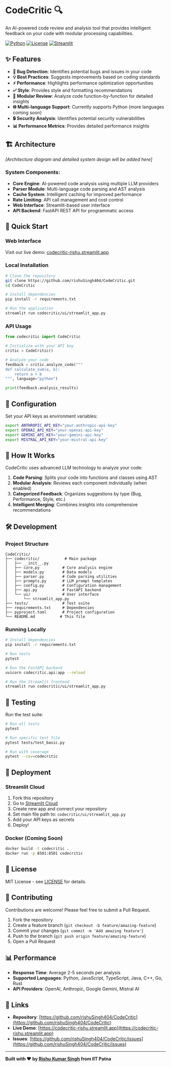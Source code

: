 # CodeCritic 🔍

An AI-powered code review and analysis tool that provides intelligent feedback on your code with modular processing capabilities.

[![Python](https://img.shields.io/badge/Python-3.10+-blue.svg)](https://python.org)
[![License](https://img.shields.io/badge/License-MIT-green.svg)](LICENSE)
[![Streamlit](https://img.shields.io/badge/Streamlit-Web%20App-red.svg)](https://streamlit.io)

## ✨ Features

- **🐞 Bug Detection**: Identifies potential bugs and issues in your code
- **💡 Best Practices**: Suggests improvements based on coding standards
- **⚡ Performance**: Highlights performance optimization opportunities
- **✅ Style**: Provides style and formatting recommendations
- **🔧 Modular Review**: Analyze code function-by-function for detailed insights
- **🌐 Multi-language Support**: Currently supports Python (more languages coming soon)
- **🔒 Security Analysis**: Identifies potential security vulnerabilities
- **📊 Performance Metrics**: Provides detailed performance insights

## 🏗️ Architecture

*[Architecture diagram and detailed system design will be added here]*

### System Components:
- **Core Engine**: AI-powered code analysis using multiple LLM providers
- **Parser Module**: Multi-language code parsing and AST analysis
- **Cache System**: Intelligent caching for improved performance
- **Rate Limiting**: API call management and cost control
- **Web Interface**: Streamlit-based user interface
- **API Backend**: FastAPI REST API for programmatic access

## 🚀 Quick Start

### Web Interface
Visit our live demo: [codecritic-rishu.streamlit.app](https://codecritic-rishu.streamlit.app)

### Local Installation
```bash
# Clone the repository
git clone https://github.com/rishuSingh404/CodeCritic.git
cd CodeCritic

# Install dependencies
pip install -r requirements.txt

# Run the application
streamlit run codecritic/ui/streamlit_app.py
```

### API Usage
```python
from codecritic import CodeCritic

# Initialize with your API key
critic = CodeCritic()

# Analyze your code
feedback = critic.analyze_code("""
def calculate_sum(a, b):
    return a + b
""", language="python")

print(feedback.analysis_results)
```

## 🔧 Configuration

Set your API keys as environment variables:
```bash
export ANTHROPIC_API_KEY="your-anthropic-api-key"
export OPENAI_API_KEY="your-openai-api-key"
export GEMINI_API_KEY="your-gemini-api-key"
export MISTRAL_API_KEY="your-mistral-api-key"
```

## 🧠 How It Works

CodeCritic uses advanced LLM technology to analyze your code:

1. **Code Parsing**: Splits your code into functions and classes using AST
2. **Modular Analysis**: Reviews each component individually (when enabled)
3. **Categorized Feedback**: Organizes suggestions by type (Bug, Performance, Style, etc.)
4. **Intelligent Merging**: Combines insights into comprehensive recommendations

## 🛠️ Development

### Project Structure
```
CodeCritic/
├── codecritic/           # Main package
│   ├── __init__.py
│   ├── core.py          # Core analysis engine
│   ├── models.py        # Data models
│   ├── parser.py        # Code parsing utilities
│   ├── prompts.py       # LLM prompt templates
│   ├── config.py        # Configuration management
│   ├── api.py           # FastAPI backend
│   └── ui/              # User interface
│       └── streamlit_app.py
├── tests/               # Test suite
├── requirements.txt     # Dependencies
├── pyproject.toml       # Project configuration
└── README.md           # This file
```

### Running Locally
```bash
# Install dependencies
pip install -r requirements.txt

# Run tests
pytest

# Run the FastAPI backend
uvicorn codecritic.api:app --reload

# Run the Streamlit frontend
streamlit run codecritic/ui/streamlit_app.py
```

## 🧪 Testing

Run the test suite:
```bash
# Run all tests
pytest

# Run specific test file
pytest tests/test_basic.py

# Run with coverage
pytest --cov=codecritic
```

## 🚀 Deployment

### Streamlit Cloud
1. Fork this repository
2. Go to [Streamlit Cloud](https://streamlit.io/cloud)
3. Create new app and connect your repository
4. Set main file path to: `codecritic/ui/streamlit_app.py`
5. Add your API keys as secrets
6. Deploy!

### Docker (Coming Soon)
```bash
docker build -t codecritic .
docker run -p 8501:8501 codecritic
```

## 📝 License

MIT License - see [LICENSE](LICENSE) for details.

## 🤝 Contributing

Contributions are welcome! Please feel free to submit a Pull Request.

1. Fork the repository
2. Create a feature branch (`git checkout -b feature/amazing-feature`)
3. Commit your changes (`git commit -m 'Add amazing feature'`)
4. Push to the branch (`git push origin feature/amazing-feature`)
5. Open a Pull Request

## 📊 Performance

- **Response Time**: Average 2-5 seconds per analysis
- **Supported Languages**: Python, JavaScript, TypeScript, Java, C++, Go, Rust
- **API Providers**: OpenAI, Anthropic, Google Gemini, Mistral AI

## 🔗 Links

- **Repository**: [https://github.com/rishuSingh404/CodeCritic](https://github.com/rishuSingh404/CodeCritic)
- **Live Demo**: [https://codecritic-rishu.streamlit.app](https://codecritic-rishu.streamlit.app)
- **Issues**: [https://github.com/rishuSingh404/CodeCritic/issues](https://github.com/rishuSingh404/CodeCritic/issues)

---

**Built with ❤️ by [Rishu Kumar Singh](https://github.com/rishuSingh404) from IIT Patna**
